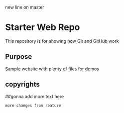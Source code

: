 new line on master

# Starter Web Repo

This repository is for showing how Git and GitHub work

## Purpose

Sample website with plenty of files for demos


## copyrights


##gonna add more text here

	more changes from reature